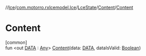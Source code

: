 //[lce](../../../../index.md)/[com.motorro.rxlcemodel.lce](../../index.md)/[LceState](../index.md)/[Content](index.md)/[Content](-content.md)

# Content

[common]\
fun &lt;out [DATA](index.md) : [Any](https://kotlinlang.org/api/latest/jvm/stdlib/kotlin/-any/index.html)&gt; [Content](-content.md)(data: [DATA](index.md), dataIsValid: [Boolean](https://kotlinlang.org/api/latest/jvm/stdlib/kotlin/-boolean/index.html))

